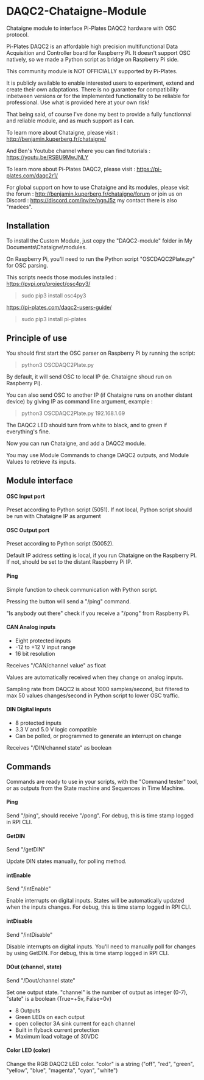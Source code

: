 # DAQC2-Chataigne-Module
Chataigne module to interface Pi-Plates DAQC2 hardware with OSC protocol.

Pi-Plates DAQC2 is an affordable high precision multifunctional Data Acquisition and Controller board for Raspberry Pi.
It doesn't support OSC natively, so we made a Python script as bridge on Raspberry Pi side.

This community module is NOT OFFICIALLY supported by Pi-Plates.

It is publicly available to enable interested users to experiment, extend and create their own adaptations.
There is no guarantee for compatibility inbetween versions or for the implemented functionality to be reliable for professional.
Use what is provided here at your own risk!

That being said, of course I've done my best to provide a fully functionnal and reliable module, and as much support as I can.

To learn more about Chataigne, please visit : http://benjamin.kuperberg.fr/chataigne/

And Ben's Youtube channel where you can find tutorials : https://youtu.be/RSBU9MwJNLY

To learn more about Pi-Plates DAQC2, please visit : https://pi-plates.com/daqc2r1/

For global support on how to use Chataigne and its modules, please visit the forum : 
http://benjamin.kuperberg.fr/chataigne/forum 
or join us on Discord : 
https://discord.com/invite/ngnJ5z my contact there is also "madees".

## Installation
To install the Custom Module, just copy the "DAQC2-module" folder in My Documents\Chataigne\modules.

On Raspberry Pi, you'll need to run the Python script "OSCDAQC2Plate.py" for OSC parsing.

This scripts needs those modules installed :
https://pypi.org/project/osc4py3/
> sudo pip3 install osc4py3

https://pi-plates.com/daqc2-users-guide/
> sudo pip3 install pi-plates

## Principle of use
You should first start the OSC parser on Raspberry Pi by running the script:
> python3 OSCDAQC2Plate.py

By default, it will send OSC to local IP (ie. Chataigne shoud run on Raspberry Pi).

You can also send OSC to another IP (if Chataigne runs on another distant device) by giving IP as command line argument, example :
> python3 OSCDAQC2Plate.py 192.168.1.69

The DAQC2 LED should turn from white to black, and to green if everything's fine.

Now you can run Chataigne, and add a DAQC2 module.

You may use Module Commands to change DAQC2 outputs, and Module Values to retrieve its inputs.

## Module interface
#### OSC Input port
Preset according to Python script (5051). If not local, Python script should be run with Chataigne IP as argument

#### OSC Output port
Preset according to Python script (50052).

Default IP address setting is local, if you run Chataigne on the Raspberry PI. If not, should be set to the distant Raspberry Pi IP.

#### Ping
Simple function to check communication with Python script.

Pressing the button will send a "/ping" command.

"Is anybody out there" check if you receive a "/pong" from Raspberry Pi.

#### CAN Analog inputs
- Eight protected inputs
- -12 to +12 V input range
- 16 bit resolution

Receives "/CAN/channel value" as float

Values are automatically received when they change on analog inputs.

Sampling rate from DAQC2 is about 1000 samples/second, but filtered to max 50 values changes/second in Python script to lower OSC traffic.

#### DIN Digital inputs
- 8 protected inputs
- 3.3 V and 5.0 V logic compatible
- Can be polled, or programmed to generate an interrupt on change

Receives "/DIN/channel state" as boolean

## Commands
Commands are ready to use in your scripts, with the "Command tester" tool, or as outputs from the State machine and Sequences in Time Machine.

#### Ping
Send "/ping", should receive "/pong". For debug, this is time stamp logged in RPI CLI.

#### GetDIN
Send "/getDIN"

Update DIN states manually, for polling method.

#### intEnable
Send "/intEnable"

Enable interrupts on digital inputs. States will be automatically updated when the inputs changes. For debug, this is time stamp logged in RPI CLI.

#### intDisable
Send "/intDisable"

Disable interrupts on digital inputs. You'll need to manually poll for changes by using GetDIN. For debug, this is time stamp logged in RPI CLI.

#### DOut (channel, state)
Send "/Dout/channel state"

Set one output state. "channel" is the number of output as integer (0-7), "state" is a boolean (True=+5v, False=0v)

- 8 Outputs
- Green LEDs on each output
- open collector 3A sink current for each channel
- Built in flyback current protection
- Maximum load voltage of 30VDC

#### Color LED (color)
Change the RGB DAQC2 LED color. "color" is a string ("off", "red", "green", "yellow", "blue", "magenta", "cyan", "white")
